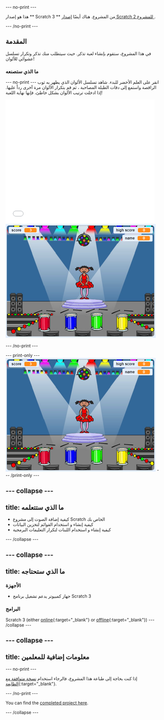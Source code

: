 \--- no-print \---

هذا هو إصدار ** Scratch 3 ** من المشروع. هناك أيضًا [ إصدار Scratch 2 للمشروع ](https://projects.raspberrypi.org/en/projects/memory-scratch2).

\--- /no-print \---

## المقدمة

في هذا المشروع، ستقوم بإنشاء لعبة تذكر. حيث سيتطلب منك تذكر وتكرار تسلسل عشوائي للألوان!

### ما الذي ستصنعه

\--- no-print \--- انقر على العلم الأخضر للبدء. شاهد تسلسل الألوان الذي يظهر به ثوب الراقصة واستمع إلى دقات الطبلة المصاحبة ، ثم قم بتكرار الألوان مرة آخرى رداً عليها. إذا ادخلت ترتيب الألوان بشكل خاطئ، فإنها نهاية اللعبة!

<div class="scratch-preview">
  <iframe allowtransparency="true" width="485" height="402" src="//scratch.mit.edu/projects/embed/284452634/?autostart=false" frameborder="0" allowfullscreen scrolling="no" mark="crwd-mark"></iframe> <img src="images/screenshot.png" />
</div>

\--- /no-print \---

\--- print-only \--- ![screenshot of finished game](images/screenshot.png) \--- /print-only \---

## \--- collapse \---

## title: ما الذي ستتعلمه

+ كيفية إضافة الصوت إلى مشروع Scratch الخاص بك
+ كيفية إنشاء و استخدام القوائم لتخزين البيانات
+ كيفية إنشاء و استخدام اللبنات لتكرار التعليمات البرمجية

\--- /collapse \---

## \--- collapse \---

## title: ما الذي ستحتاجه

### الأجهزة

+ جهاز كمبيوتر يدعم تشغيل برنامج Scratch 3

### البرامج

Scratch 3 (either [online](https://rpf.io/scratchon){:target="_blank"} or [offline](https://rpf.io/scratchoff){:target="_blank"}) \--- /collapse \---

## \--- collapse \---

## title: معلومات إضافية للمعلمين

\--- no-print \---

إذا كنت بحاجة إلى طباعة هذا المشروع، فالرجاء استخدام [نسخة متوافقة مع الطابعة](https://projects.raspberrypi.org/en/projects/memory/print){:target="_blank"}.

\--- /no-print \---

You can find the [completed project here](http://rpf.io/p/en/memory-get).

\--- /collapse \---